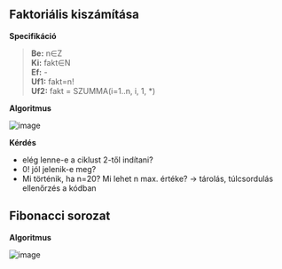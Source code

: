 ## Faktoriális kiszámítása
**Specifikáció**    
> **Be:** n∈Z   
> **Ki:** fakt∈N    
> **Ef:** -    
> **Uf1:** fakt=n!   
> **Uf2:** fakt = SZUMMA(i=1..n, i, 1, *)

**Algoritmus**

![image](https://github.com/user-attachments/assets/4ec2ea72-9ffc-4f7b-9899-b4c2c6d0bde6)

**Kérdés**
- elég lenne-e a ciklust 2-től indítani?
- 0! jól jelenik-e meg?
- Mi történik, ha n=20? Mi lehet n max. értéke? -> tárolás, túlcsordulás ellenőrzés a kódban

## Fibonacci sorozat

**Algoritmus**

![image](https://github.com/user-attachments/assets/9ff55d63-e871-49c2-9e8e-dd29ad6c7c86)

